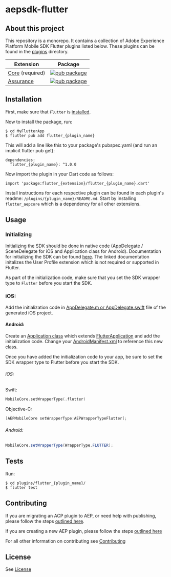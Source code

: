 # aepsdk-flutter

## About this project

This repository is a monorepo. It contains a collection of Adobe Experience Platform Mobile SDK Flutter plugins listed below. These plugins can be found in the [plugins](./plugins) directory.

| Extension    | Package                                            |
| ------------ | ------------------------------------------------------------ |
| [Core](plugins/flutter_aepcore/README.md) (required)    | [![pub package](https://img.shields.io/pub/v/flutter_aepcore.svg)](https://pub.dartlang.org/packages/flutter_aepcore) |
| [Assurance](plugins/flutter_aepassurance/README.md) | [![pub package](https://img.shields.io/pub/v/flutter_aepassurance.svg)](https://pub.dartlang.org/packages/flutter_aepassurance) |

## Installation

First, make sure that `Flutter` is [installed](https://docs.flutter.dev/get-started/install).

Now to install the package, run:

```
$ cd MyFlutterApp
$ flutter pub add flutter_{plugin_name}
```

This will add a line like this to your package's pubspec.yaml (and run an implicit flutter pub get):

```
dependencies:
  flutter_{plugin_name}: ^1.0.0
```

Now import the plugin in your Dart code as follows:

```
import 'package:flutter_{extension}/flutter_{plugin_name}.dart'
```

Install instructions for each respective plugin can be found in each plugin's readme: `/plugins/{plugin_name}/README.md`. Start by installing `flutter_aepcore` which is a dependency for all other extensions.

## Usage

### Initializing

Initializing the SDK should be done in native code (AppDelegate / SceneDelegate for iOS and Application class for Android). Documentation for initializing the SDK can be found [here](https://aep-sdks.gitbook.io/docs/getting-started/get-the-sdk#2-add-initialization-code). The linked documentation initalizes the User Profile extension which is not required or supported in Flutter.

As part of the initialization code, make sure that you set the SDK wrapper type to `Flutter` before you start the SDK.

### iOS:

Add the initialization code in [AppDelegate.m or AppDelegate.swift](/example/ios/Runner/AppDelegate.m#L9) file of the generated iOS project.

#### Android: 
Create an [Application class](/example/android/app/src/main/java/com/adobe/marketing/mobile/flutter/flutter_aepsdk_example/MyApplication.java) which extends [FlutterApplication](https://api.flutter.dev/javadoc/io/flutter/app/FlutterApplication.html) and add the initialization code. Change your [AndroidManifest.xml](/example/android/app/src/main/AndroidManifest.xml#L9) to reference this new class. 

Once you have added the initialization code to your app, be sure to set the SDK wrapper type to Flutter before you start the SDK.

###### iOS:
Swift:
```swift
MobileCore.setWrapperType(.flutter)
```

Objective-C:
```objective-c
[AEPMobileCore setWrapperType:AEPWrapperTypeFlutter];
```

###### Android:
```java
MobileCore.setWrapperType(WrapperType.FLUTTER);
```

## Tests

Run:

```
$ cd plugins/flutter_{plugin_name}/
$ flutter test
```

## Contributing

If you are migrating an ACP plugin to AEP, or need help with publishing, please follow the steps [outlined here](https://wiki.corp.adobe.com/display/adms/Migrating+ACP+Flutter+Wrapper+to+AEP).

If you are creating a new AEP plugin, please follow the steps [outlined here](docs/creating_plugins.md)

For all other information on contributing see [Contributing](CONTRIBUTING.md)

## License

See [License](LICENSE)
